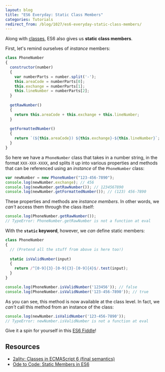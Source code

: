 ```yaml
---
layout: blog
title: "ES6 Everyday: Static Class Members"
categories: Tutorials
redirect_from: /blog/1027/es6-everyday-static-class-members/
---
```


Along with [classes](http://www.loganfranken.com/blog/852/es6-everyday-classes/), ES6 also gives us **static class members**.

First, let's remind ourselves of _instance_ members:

```javascript
class PhoneNumber
{
  constructor(number)
  {
    var numberParts = number.split('-');
    this.areaCode = numberParts[0];
    this.exchange = numberParts[1];
    this.lineNumber = numberParts[2];
  }
  
  getRawNumber()
  {
    return this.areaCode + this.exchange + this.lineNumber;
  }
  
  getFormattedNumber()
  {
    return `(${this.areaCode}) ${this.exchange}-${this.lineNumber}`;
  }
}
```

So here we have a `PhoneNumber` class that takes in a number string, in the format `XXX-XXX-XXXX`, and splits it up into various properties and methods that can be referenced using an _instance_ of the `PhoneNumber` class:

```javascript
var newNumber = new PhoneNumber("123-456-7890");
console.log(newNumber.exchange); // 456
console.log(newNumber.getRawNumber()); // 1234567890
console.log(newNumber.getFormattedNumber()); // (123) 456-7890
```

These properties and methods are _instance members_. In other words, we _can't_ access them through the class itself:

```javascript
console.log(PhoneNumber.getRawNumber());
// TypeError: PhoneNumber.getRawNumber is not a function at eval
```

With the **`static` keyword**, however, we _can_ define static members:

```javascript
class PhoneNumber
{
  // (Pretend all the stuff from above is here too!)
  
  static isValidNumber(input)
  {
    return /^[0-9]{3}-[0-9]{3}-[0-9]{4}$/.test(input);
  }
}

console.log(PhoneNumber.isValidNumber('123456')); // false
console.log(PhoneNumber.isValidNumber('123-456-7890')); // true
```

As you can see, this method is now available at the class level. In fact, we _can't_ call this method from an instance of the class:

```javascript
console.log(newNumber.isValidNumber('123-456-7890'));
// TypeError: newNumber.isValidNumber is not a function at eval
```

Give it a spin for yourself in this [ES6 Fiddle](http://www.es6fiddle.net/i9lf18iw/)!

## Resources

- [2ality: Classes in ECMAScript 6 (final semantics)](http://www.2ality.com/2015/02/es6-classes-final.html)
- [Ode to Code: Static Members in ES6](http://odetocode.com/blogs/scott/archive/2015/02/02/static-members-in-es6.aspx)
